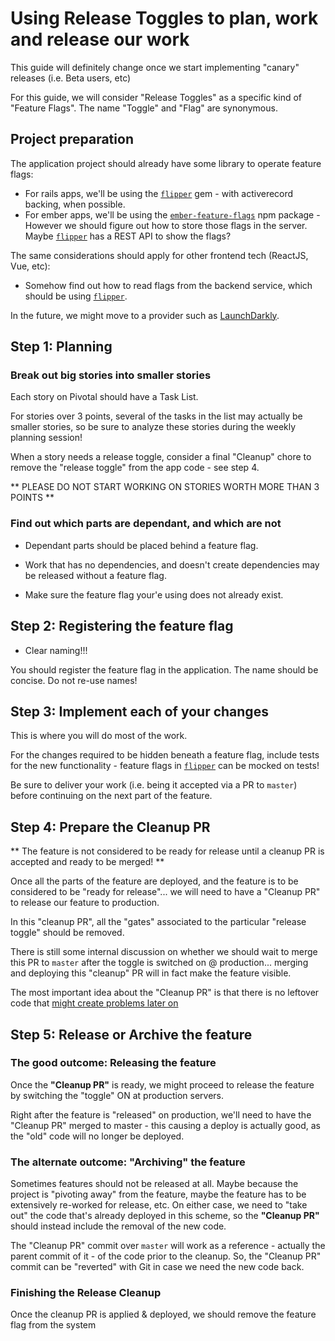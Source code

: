 # Using Release Toggles to plan, work and release our work

This guide will definitely change once we start implementing "canary" releases (i.e. Beta users, etc)

For this guide, we will consider "Release Toggles" as a specific kind of "Feature Flags". The name "Toggle" and "Flag" are synonymous.

## Project preparation

The application project should already have some library to operate feature flags:

- For rails apps, we'll be using the [`flipper`](https://github.com/jnunemaker/flipper) gem - with activerecord backing, when possible.
- For ember apps, we'll be using the [`ember-feature-flags`](https://github.com/kategengler/ember-feature-flags) npm package - However we should figure out how to store those flags in the server. Maybe [`flipper`](https://github.com/jnunemaker/flipper) has a REST API to show the flags?

The same considerations should apply for other frontend tech (ReactJS, Vue, etc):
- Somehow find out how to read flags from the backend service, which should be using [`flipper`](https://github.com/jnunemaker/flipper).

In the future, we might move to a provider such as [LaunchDarkly](https://launchdarkly.com).

## Step 1: Planning

### Break out big stories into smaller stories

Each story on Pivotal should have a Task List. 

For stories over 3 points, several of the tasks in the list may actually be smaller stories, so be sure to analyze these stories during the weekly planning session!

When a story needs a release toggle, consider a final "Cleanup" chore to remove the "release toggle" from the app code - see step 4.

** PLEASE DO NOT START WORKING ON STORIES WORTH MORE THAN 3 POINTS **

### Find out which parts are dependant, and which are not

- Dependant parts should be placed behind a feature flag.
- Work that has no dependencies, and doesn't create dependencies may be released without a feature flag.

- Make sure the feature flag your'e using does not already exist.

## Step 2: Registering the feature flag

- Clear naming!!!

You should register the feature flag in the application. The name should be concise. Do not re-use names!

## Step 3: Implement each of your changes

This is where you will do most of the work.

For the changes required to be hidden beneath a feature flag, include tests for the new functionality - feature flags in [`flipper`](https://github.com/jnunemaker/flipper) can be mocked on tests!

Be sure to deliver your work (i.e. being it accepted via a PR to `master`) before continuing on the next part of the feature.

## Step 4: Prepare the Cleanup PR

** The feature is not considered to be ready for release until a cleanup PR is accepted and ready to be merged! **

Once all the parts of the feature are deployed, and the feature is to be considered to be "ready for release"... we will need to have a "Cleanup PR" to release our feature to production.

In this "cleanup PR", all the "gates" associated to the particular "release toggle" should be removed.

There is still some internal discussion on whether we should wait to merge this PR to `master` after the toggle is switched on @ production... merging and deploying this "cleanup" PR will in fact make the feature visible.

The most important idea about the "Cleanup PR" is that there is no leftover code that [might create problems later on](https://medium.com/dataseries/the-rise-and-fall-of-knight-capital-buy-high-sell-low-rinse-and-repeat-ae17fae780f6)

## Step 5: Release or Archive the feature

### The good outcome: Releasing the feature

Once the **"Cleanup PR"** is ready, we might proceed to release the feature by switching the "toggle" ON at production servers.

Right after the feature is "released" on production, we'll need to have the "Cleanup PR" merged to master - this causing a deploy is actually good, as the "old" code will no longer be deployed.

### The alternate outcome: "Archiving" the feature

Sometimes features should not be released at all. Maybe because the project is "pivoting away" from the feature, maybe the feature has to be extensively re-worked for release, etc. On either case, we need to "take out" the code that's already deployed in this scheme, so the **"Cleanup PR"** should instead include the removal of the new code.

The "Cleanup PR" commit over `master` will work as a reference - actually the parent commit of it - of the code prior to the cleanup. So, the "Cleanup PR" commit can be "reverted" with Git in case we need the new code back.

### Finishing the Release Cleanup

Once the cleanup PR is applied & deployed, we should remove the feature flag from the system
